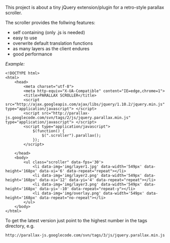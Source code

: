 This project is about a tiny jQuery extension/plugin for a retro-style parallax scroller.

The scroller provides the follwing features:

  * self containing (only .js is needed)
  * easy to use
  * overwrite default translation functions
  * as many layers as the client endures
  * good performance


_Example:_

```
<!DOCTYPE html>
<html>
    <head>
        <meta charset="utf-8">
        <meta http-equiv="X-UA-Compatible" content="IE=edge,chrome=1">
        <title>PARALLAX SCROLLER</title>
        <script src="http://ajax.googleapis.com/ajax/libs/jquery/1.10.2/jquery.min.js" type="application/javascript"> </script>
        <script src="http://parallax-js.googlecode.com/svn/tags/2/js/jquery.parallax.min.js" type="application/javascript"> </script>
        <script type="application/javascript">          
            $(function() {
                $(".scroller").parallax();
            });
        </script>
        
    </head>
    <body>
        <ul class="scroller" data-fps='30'>
            <li data-img='img/layer1.jpg' data-width='549px' data-height='168px' data-xi='6' data-repeat="repeat"></li>
            <li data-img='img/layer2.png' data-width='549px' data-height='168px' data-xi='12' data-yi='4' data-repeat="repeat"></li>
            <li data-img='img/layer3.png' data-width='549px' data-height='168px' data-yi='-10' data-repeat="repeat-y"></li>
            <li data-img='img/overlay.png' data-width='549px' data-height='168px' data-repeat="no-repeat"></li>
        </ul>
    </body>
</html>
```

To get the latest version just point to the highest number in the tags directory, e.g.

`http://parallax-js.googlecode.com/svn/tags/3/js/jquery.parallax.min.js`
